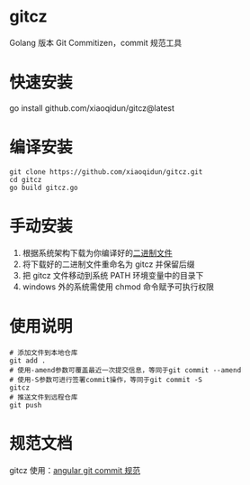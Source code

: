 # gitcz

Golang 版本 Git Commitizen，commit 规范工具

# 快速安装

go install github.com/xiaoqidun/gitcz@latest

# 编译安装

```
git clone https://github.com/xiaoqidun/gitcz.git
cd gitcz
go build gitcz.go
```

# 手动安装

1. 根据系统架构下载为你编译好的[二进制文件](https://aite.xyz/product/gitcz/)
2. 将下载好的二进制文件重命名为 gitcz 并保留后缀
3. 把 gitcz 文件移动到系统 PATH 环境变量中的目录下
4. windows 外的系统需使用 chmod 命令赋予可执行权限

# 使用说明

```shell script
# 添加文件到本地仓库
git add .
# 使用-amend参数可覆盖最近一次提交信息，等同于git commit --amend
# 使用-S参数可进行签署commit操作，等同于git commit -S
gitcz
# 推送文件到远程仓库
git push
```

# 规范文档

gitcz 使用：[angular git commit 规范](https://github.com/angular/angular.js/blob/master/DEVELOPERS.md#-git-commit-guidelines)
